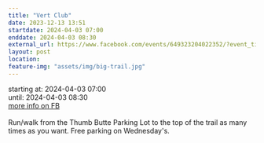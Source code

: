 ```yaml
---
title: "Vert Club"
date: 2023-12-13 13:51
startdate: 2024-04-03 07:00
enddate: 2024-04-03 08:30
external_url: https://www.facebook.com/events/649323204022352/?event_time_id=649324554022217
layout: post
location: 
feature-img: "assets/img/big-trail.jpg"
---
```


starting at: 2024-04-03 07:00<br>until: 2024-04-03 08:30<br><a href="https://www.facebook.com/events/649323204022352/?event_time_id=649324554022217">more info on FB</a><br><br>Run/walk from the Thumb Butte Parking Lot to the top of the trail as many times as you want.  Free parking on Wednesday's.<br>
  <br>
  
